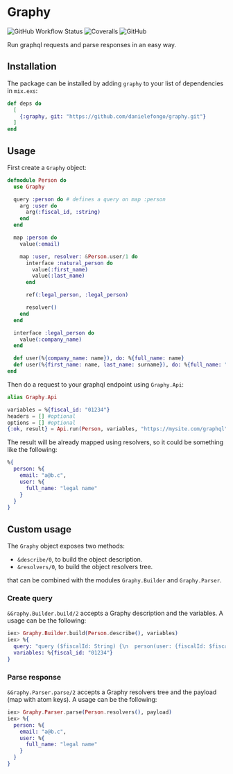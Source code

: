 # Graphy

![GitHub Workflow Status](https://img.shields.io/github/workflow/status/danielefongo/graphy/ci)
![Coveralls](https://img.shields.io/coveralls/github/danielefongo/graphy)
![GitHub](https://img.shields.io/github/license/danielefongo/graphy)

Run graphql requests and parse responses in an easy way.

## Installation

The package can be installed by adding `graphy` to your list of dependencies in `mix.exs`:

```elixir
def deps do
  [
    {:graphy, git: "https://github.com/danielefongo/graphy.git"}
  ]
end
```

## Usage

First create a `Graphy` object:

``` elixir
defmodule Person do
  use Graphy

  query :person do # defines a query on map :person
    arg :user do
      arg(:fiscal_id, :string)
    end
  end

  map :person do
    value(:email)

    map :user, resolver: &Person.user/1 do
      interface :natural_person do
        value(:first_name)
        value(:last_name)
      end

      ref(:legal_person, :legal_person)

      resolver()
    end
  end

  interface :legal_person do
    value(:company_name)
  end

  def user(%{company_name: name}), do: %{full_name: name}
  def user(%{first_name: name, last_name: surname}), do: %{full_name: "#{name} #{surname}"}
end
```

Then do a request to your graphql endpoint using `Graphy.Api`:

```elixir
alias Graphy.Api

variables = %{fiscal_id: "01234"}
headers = [] #optional
options = [] #optional
{:ok, result} = Api.run(Person, variables, "https://mysite.com/graphql", headers, options)
```

The result will be already mapped using resolvers, so it could be something like the following:

```elixir
%{
  person: %{
    email: "a@b.c",
    user: %{
      full_name: "legal name"
    }
  }
}
```

## Custom usage

The `Graphy` object exposes two methods:
- `&describe/0`, to build the object description.
- `&resolvers/0`, to build the object resolvers tree.

that can be combined with the modules `Graphy.Builder` and `Graphy.Parser`.

### Create query

`&Graphy.Builder.build/2` accepts a Graphy description and the variables. A usage can be the following:
```elixir
iex> Graphy.Builder.build(Person.describe(), variables)
iex> %{
  query: "query ($fiscalId: String) {\n  person(user: {fiscalId: $fiscalId}) {\n    email\n    user {\n      ... on LegalPerson {\n        companyName\n      }\n      ... on NaturalPerson {\n        firstName\n        lastName\n      }\n    }\n  }\n}",
  variables: %{fiscal_id: "01234"}
}
```

### Parse response
`&Graphy.Parser.parse/2` accepts a Graphy resolvers tree and the payload (map with atom keys). A usage can be the following:
```elixir
iex> Graphy.Parser.parse(Person.resolvers(), payload)
iex> %{
  person: %{
    email: "a@b.c",
    user: %{
      full_name: "legal name"
    }
  }
}
```